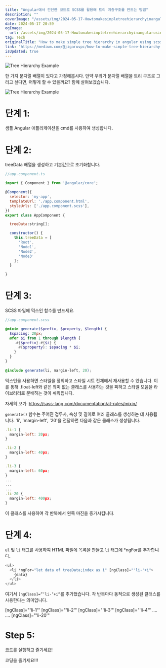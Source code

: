 ```yaml
---
title: "Angular에서 간단한 코드로 SCSS를 활용해 트리 계층구조를 만드는 방법"
description: ""
coverImage: "/assets/img/2024-05-17-Howtomakesimpletreehierarchyinangularusingscsswithsimplecoding_0.png"
date: 2024-05-17 20:59
ogImage: 
  url: /assets/img/2024-05-17-Howtomakesimpletreehierarchyinangularusingscsswithsimplecoding_0.png
tag: Tech
originalTitle: "How to make simple tree hierarchy in angular using scss with simple coding"
link: "https://medium.com/@jigaruvpc/how-to-make-simple-tree-hierarchy-in-angular-using-scss-with-simple-coding-3a767151d3eb"
isUpdated: true
---
```






![Tree Hierarchy Example](/assets/img/2024-05-17-Howtomakesimpletreehierarchyinangularusingscsswithsimplecoding_0.png)

한 가지 문자열 배열이 있다고 가정해봅시다. 만약 우리가 문자열 배열을 트리 구조로 그리고 싶다면, 어떻게 할 수 있을까요? 함께 살펴보겠습니다.

![Tree Hierarchy Example](/assets/img/2024-05-17-Howtomakesimpletreehierarchyinangularusingscsswithsimplecoding_1.png)

# 단계 1:


<div class="content-ad"></div>

샘플 Angular 애플리케이션을 cmd를 사용하여 생성합니다.

# 단계 2:

treeData 배열을 생성하고 기본값으로 초기화합니다.

```js
//app.component.ts

import { Component } from '@angular/core';

@Component({
  selector: 'my-app',
  templateUrl: './app.component.html',
  styleUrls: ['./app.component.scss'],
})
export class AppComponent {

  treeData:string[];

  constructor() {
    this.treeData = [
      'Root',
      'Node1',
      'Node2',
      'Node3'
    ];
  }

}
```

<div class="content-ad"></div>

# 단계 3:

SCSS 파일에 믹스인 함수를 만드세요.

```scss
//app.component.scss

@mixin generate($prefix, $property, $length) {
  $spacing: 20px;
  @for $i from 1 through $length {
    .#{$prefix}-#{$i} {
      #{$property}: $spacing * $i;
    }
  }
}
 
@include generate(li, margin-left, 20);
```

믹스인을 사용하면 스타일을 정의하고 스타일 시트 전체에서 재사용할 수 있습니다. 이를 통해 .float-left와 같은 의미 없는 클래스를 사용하는 것을 피하고 스타일 모음을 라이브러리로 분배하는 것이 쉬워집니다.

<div class="content-ad"></div>

자세히 보기: https://sass-lang.com/documentation/at-rules/mixin/

`generate()` 함수는 주어진 접두사, 속성 및 길이로 여러 클래스를 생성하는 데 사용됩니다. 'li', 'margin-left', '20'을 전달하면 다음과 같은 클래스가 생성됩니다.

```js
.li-1 {
  margin-left: 20px;
}

.li-2 {
  margin-left: 40px;
}

.li-3 {
  margin-left: 60px;
}
...
...
...
.li-20 {
  margin-left: 400px;
}
```

이 클래스를 사용하여 각 반복에서 왼쪽 마진을 증가시킵니다.

<div class="content-ad"></div>

# 단계 4:

`ul` 및 `li` 태그를 사용하여 HTML 파일에 목록을 만들고 `li` 태그에 *ngFor를 추가합니다.

```js
<ul>
  <li *ngFor="let data of treeData;index as i" [ngClass]="'li-'+i">
    {data}
  </li>
</ul>
```

여기서 `[ngClass]=”’li-’+i”`를 추가했습니다. 각 반복마다 동적으로 생성된 클래스를 사용한다는 의미입니다.

<div class="content-ad"></div>


[ngClass]="'li-1'"
[ngClass]="'li-2'"
[ngClass]="'li-3'"
[ngClass]="'li-4'"
....
....
[ngClass]="'li-20'"

# Step 5:

코드를 실행하고 즐기세요!

코딩을 즐기세요!!!
